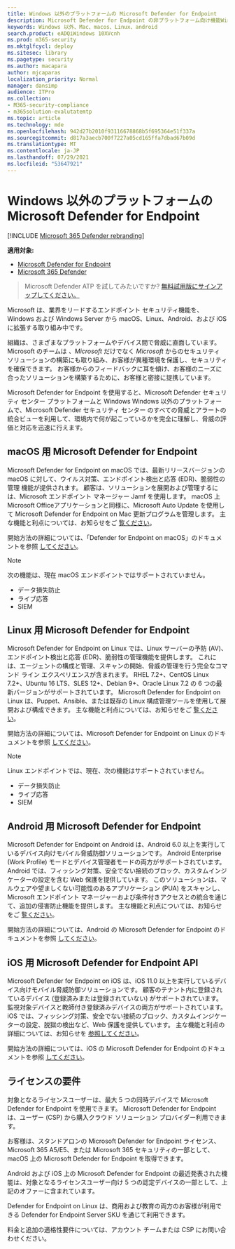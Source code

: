 ```yaml
---
title: Windows 以外のプラットフォームの Microsoft Defender for Endpoint
description: Microsoft Defender for Endpoint の非プラットフォーム向け機能Windowsする
keywords: Windows 以外、Mac、macos、Linux、android
search.product: eADQiWindows 10XVcnh
ms.prod: m365-security
ms.mktglfcycl: deploy
ms.sitesec: library
ms.pagetype: security
ms.author: macapara
author: mjcaparas
localization_priority: Normal
manager: dansimp
audience: ITPro
ms.collection:
- M365-security-compliance
- m365solution-evalutatemtp
ms.topic: article
ms.technology: mde
ms.openlocfilehash: 942d27b2010f93116678868b5f695364e51f337a
ms.sourcegitcommit: d817a3aecb700f7227a05cd165ffa7dbad67b09d
ms.translationtype: MT
ms.contentlocale: ja-JP
ms.lasthandoff: 07/29/2021
ms.locfileid: "53647921"
---
```

# <a name="microsoft-defender-for-endpoint-for-non-windows-platforms"></a>Windows 以外のプラットフォームの Microsoft Defender for Endpoint

[!INCLUDE [Microsoft 365 Defender rebranding](../../includes/microsoft-defender.md)]

**適用対象:**
- [Microsoft Defender for Endpoint](https://go.microsoft.com/fwlink/p/?linkid=2154037)
- [Microsoft 365 Defender](https://go.microsoft.com/fwlink/?linkid=2118804)


> Microsoft Defender ATP を試してみたいですか? [無料試用版にサインアップしてください。](https://signup.microsoft.com/create-account/signup?products=7f379fee-c4f9-4278-b0a1-e4c8c2fcdf7e&ru=https://aka.ms/MDEp2OpenTrial?ocid=docs-wdatp-exposedapis-abovefoldlink)

Microsoft は、業界をリードするエンドポイント セキュリティ機能を、Windows および Windows Server から macOS、Linux、Android、および iOS に拡張する取り組み中です。

組織は、さまざまなプラットフォームやデバイス間で脅威に直面しています。 Microsoft のチームは *、Microsoft* だけでなく *Microsoft* からのセキュリティ ソリューションの構築にも取り組み、お客様が異種環境を保護し、セキュリティを確保できます。 お客様からのフィードバックに耳を傾け、お客様のニーズに合ったソリューションを構築するために、お客様と密接に提携しています。

Microsoft Defender for Endpoint を使用すると、Microsoft Defender セキュリティ センター プラットフォームと Windows Windows 以外のプラットフォームで、Microsoft Defender セキュリティ センター のすべての脅威とアラートの統合ビューを利用して、環境内で何が起こっているかを完全に理解し、脅威の評価と対応を迅速に行えます。

## <a name="microsoft-defender-for-endpoint-on-macos"></a>macOS 用 Microsoft Defender for Endpoint 

Microsoft Defender for Endpoint on macOS では、最新リリースバージョンの macOS に対して、ウイルス対策、エンドポイント検出と応答 (EDR)、脆弱性の管理 機能が提供されます。 顧客は、ソリューションを展開および管理するには、Microsoft エンドポイント マネージャー Jamf を使用します。 macOS 上Microsoft Officeアプリケーションと同様に、Microsoft Auto Update を使用して Microsoft Defender for Endpoint on Mac 更新プログラムを管理します。 主な機能と利点については、お知らせをご [覧ください](https://techcommunity.microsoft.com/t5/microsoft-defender-atp/bg-p/MicrosoftDefenderATPBlog/label-name/macOS)。

開始方法の詳細については、「Defender for Endpoint on macOS」のドキュメントを参照 [してください](microsoft-defender-endpoint-mac.md)。

>[!NOTE]
>次の機能は、現在 macOS エンドポイントではサポートされていません。
>- データ損失防止
>- ライブ応答
>- SIEM


## <a name="microsoft-defender-for-endpoint-on-linux"></a>Linux 用 Microsoft Defender for Endpoint

Microsoft Defender for Endpoint on Linux では、Linux サーバーの予防 (AV)、エンドポイント検出と応答 (EDR)、脆弱性の管理機能を提供します。 これには、エージェントの構成と管理、スキャンの開始、脅威の管理を行う完全なコマンド ライン エクスペリエンスが含まれます。 RHEL 7.2+、CentOS Linux 7.2+、Ubuntu 16 LTS、SLES 12+、Debian 9+、Oracle Linux 7.2 の 6 つの最新バージョンがサポートされています。 Microsoft Defender for Endpoint on Linux は、Puppet、Ansible、または既存の Linux 構成管理ツールを使用して展開および構成できます。 主な機能と利点については、お知らせをご [覧ください](https://techcommunity.microsoft.com/t5/microsoft-defender-atp/bg-p/MicrosoftDefenderATPBlog/label-name/Linux)。

開始方法の詳細については、Microsoft Defender for Endpoint on Linux のドキュメントを参照 [してください](microsoft-defender-endpoint-linux.md)。

>[!NOTE]
>Linux エンドポイントでは、現在、次の機能はサポートされていません。
>- データ損失防止
>- ライブ応答
>- SIEM



## <a name="microsoft-defender-for-endpoint-on-android"></a>Android 用 Microsoft Defender for Endpoint

Microsoft Defender for Endpoint on Android は、Android 6.0 以上を実行しているデバイス向けモバイル脅威防御ソリューションです。 Android Enterprise (Work Profile) モードとデバイス管理者モードの両方がサポートされています。 Android では、フィッシング対策、安全でない接続のブロック、カスタムインジケーターの設定を含む Web 保護を提供しています。 このソリューションは、マルウェアや望ましくない可能性のあるアプリケーション (PUA) をスキャンし、Microsoft エンドポイント マネージャーおよび条件付きアクセスとの統合を通じて、追加の侵害防止機能を提供します。 主な機能と利点については、お知らせをご [覧ください](https://techcommunity.microsoft.com/t5/microsoft-defender-atp/bg-p/MicrosoftDefenderATPBlog/label-name/Android)。

開始方法の詳細については、Android の Microsoft Defender for Endpoint のドキュメントを参照 [してください](microsoft-defender-endpoint-android.md)。

## <a name="microsoft-defender-for-endpoint-on-ios"></a>iOS 用 Microsoft Defender for Endpoint API

Microsoft Defender for Endpoint on iOS は、iOS 11.0 以上を実行しているデバイス向けモバイル脅威防御ソリューションです。 顧客のテナント内に登録されているデバイス (登録済みまたは登録されていない) がサポートされています。 監視対象デバイスと教師付き登録済みデバイスの両方がサポートされています。 iOS では、フィッシング対策、安全でない接続のブロック、カスタムインジケーターの設定、脱獄の検出など、Web 保護を提供しています。 主な機能と利点の詳細については、お知らせを [参照してください](https://techcommunity.microsoft.com/t5/microsoft-defender-for-endpoint/bg-p/MicrosoftDefenderATPBlog/label-name/iOS)。 

開始方法の詳細については、iOS の Microsoft Defender for Endpoint のドキュメントを参照 [してください](microsoft-defender-endpoint-ios.md)。

## <a name="licensing-requirements"></a>ライセンスの要件 

対象となるライセンスユーザーは、最大 5 つの同時デバイスで Microsoft Defender for Endpoint を使用できます。 Microsoft Defender for Endpoint は、ユーザー (CSP) から購入クラウド ソリューション プロバイダー利用できます。

お客様は、スタンドアロンの Microsoft Defender for Endpoint ライセンス、Microsoft 365 A5/E5、または Microsoft 365 セキュリティの一部として、macOS 上の Microsoft Defender for Endpoint を取得できます。

Android および iOS 上の Microsoft Defender for Endpoint の最近発表された機能は、対象となるライセンスユーザー向け 5 つの認定デバイスの一部として、上記のオファーに含まれています。

Defender for Endpoint on Linux は、商用および教育の両方のお客様が利用できる Defender for Endpoint Server SKU を通じて利用できます。

料金と追加の適格性要件については、アカウント チームまたは CSP にお問い合わせください。
